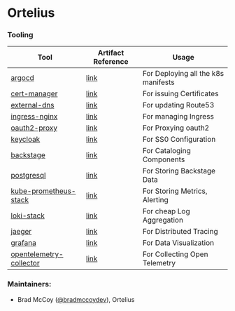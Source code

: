 # Ortelius

### Tooling

| Tool | Artifact Reference | Usage |
| --- | --- | --- |
| [argocd](https://argoproj.github.io/cd/) | [link](http://artifacthub.io/packages/helm/argo/argo-cd) | For Deploying all the k8s manifests |
| [cert-manager](https://certmanager.io) | [link](https://artifacthub.io/packages/helm/cert-manager/cert-manager) | For issuing Certificates |
| [external-dns](https://https://github.com/kubernetes-sigs/external-dns) | [link](https://artifacthub.io/packages/helm/bitnami/external-dns) | For updating Route53 |
| [ingress-nginx](https://kubernetes.github.io/ingress-nginx) | [link](https://artifacthub.io/packages/helm/ingress-nginx/ingress-nginx) | For managing Ingress |
| [oauth2-proxy](https://oauth2-proxy.github.io/oauth2-proxy/) | [link](https://artifacthub.io/packages/helm/oauth2-proxy/oauth2-proxy) | For Proxying oauth2 |
| [keycloak](https://www.keycloak.org/) | [link](https://artifacthub.io/packages/helm/codecentric/keycloak) | For SS0 Configuration |
| [backstage](https://backstage.io/) | [link](https://artifacthub.io/packages/helm/deliveryhero/backstage) | For Cataloging Components |
| [postgresql](https://www.postgresql.org/) | [link](http://artifacthub.io/packages/helm/bitnami/postgresql) | For Storing Backstage Data |
| [kube-prometheus-stack](https://github.com/prometheus-community/helm-charts/tree/main/charts/kube-prometheus-stack) | [link](https://artifacthub.io/packages/helm/prometheus-community/kube-prometheus-stack) | For Storing Metrics, Alerting |
| [loki-stack](https://grafana.com/oss/loki/) | [link](https://artifacthub.io/packages/helm/grafana/loki-stack) | For cheap Log Aggregation |
| [jaeger](https://www.jaegertracing.io/) | [link](https://artifacthub.io/packages/helm/jaegertracing/jaeger) | For Distributed Tracing |
| [grafana](https://grafana.com/) | [link](https://artifacthub.io/packages/helm/grafana/grafana) | For Data Visualization |
| [opentelemetry-collector](https://opentelemetry.io/) | [link](https://artifacthub.io/packages/helm/opentelemetry-helm/opentelemetry-collector) | For Collecting Open Telemetry |

### Maintainers:
* Brad McCoy ([@bradmccoydev](https://github.com/bradmccoydev)), Ortelius
